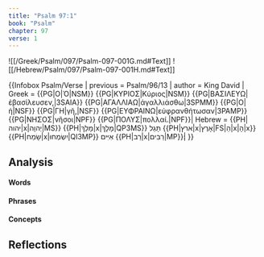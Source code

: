```yaml
---
title: "Psalm 97:1"
book: "Psalm"
chapter: 97
verse: 1
---
```

![[/Greek/Psalm/097/Psalm-097-001G.md#Text]]
![[/Hebrew/Psalm/097/Psalm-097-001H.md#Text]]

{{Infobox Psalm/Verse |
  previous = Psalm/96/13 |
  author = King David |
  Greek = {{PG|Ο|Ὁ|NSM}} {{PG|ΚΥΡΙΟΣ|Κύριος|NSM}} {{PG|ΒΑΣΙΛΕΥΩ|ἐβασίλευσεν,|3SAIA}} {{PG|ΑΓΑΛΛΙΑΩ|ἀγαλλιάσθω|3SPMM}} {{PG|Ο|ἡ|NSF}} {{PG|ΓΗ|γῆ,|NSF}} {{PG|ΕΥΦΡΑΙΝΩ|εὐφρανθήτωσαν|3PAMP}} {{PG|ΝΗΣΟΣ|νῆσοι|NPF}} {{PG|ΠΟΛΥΣ|πολλαί.|NPF}}|
  Hebrew = {{PH|יהוה|x|יְהוָה|MS}} {{PH|מָלַךְ|x|מָלָךְ|QP3MS}}
תָּגֵל
{{PH|ארץ|x|אָרֶץ|FS|הַ|x|הָ|x}} {{PH|שָׂמַח|x|יִשְׂמְחוּ|QI3MP}}
אִיִּים
{{PH|רַב|x|רַבִּים|MP}}׃|
}}

## Analysis

#### Words

#### Phrases

#### Concepts

## Reflections
